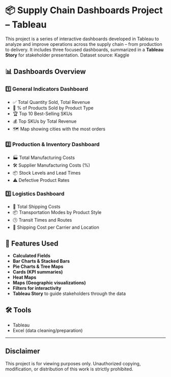 # 📦 Supply Chain Dashboards Project – Tableau

This project is a series of interactive dashboards developed in Tableau to analyze and improve operations across the supply chain – from production to delivery. It includes three focused dashboards, summarized in a **Tableau Story** for stakeholder presentation.
Dataset source: Kaggle

## 📊 Dashboards Overview

### 1️⃣ General Indicators Dashboard
- ✅ Total Quantity Sold, Total Revenue
- 🧩 % of Products Sold by Product Type
- 🏆 Top 10 Best-Selling SKUs
- 💰 Top SKUs by Total Revenue
- 🗺️ Map showing cities with the most orders

### 2️⃣ Production & Inventory Dashboard
- 🏭 Total Manufacturing Costs
- 🛠️ Supplier Manufacturing Costs (%)
- 📦 Stock Levels and Lead Times
- ⚠️ Defective Product Rates

### 3️⃣ Logistics Dashboard
- 🚚 Total Shipping Costs
- 📦 Transportation Modes by Product Style
- 🕒 Transit Times and Routes
- 💸 Shipping Cost per Carrier and Location

## 🎨 Features Used

- **Calculated Fields**
- **Bar Charts & Stacked Bars**
- **Pie Charts & Tree Maps**
- **Cards (KPI summaries)**
- **Heat Maps**
- **Maps (Geographic visualizations)**
- **Filters for interactivity**
- **Tableau Story** to guide stakeholders through the data


## 🛠 Tools

- Tableau
- Excel (data cleaning/preparation)

---
## Disclaimer
This project is for viewing purposes only. Unauthorized copying, modification, or distribution of this work is strictly prohibited.

